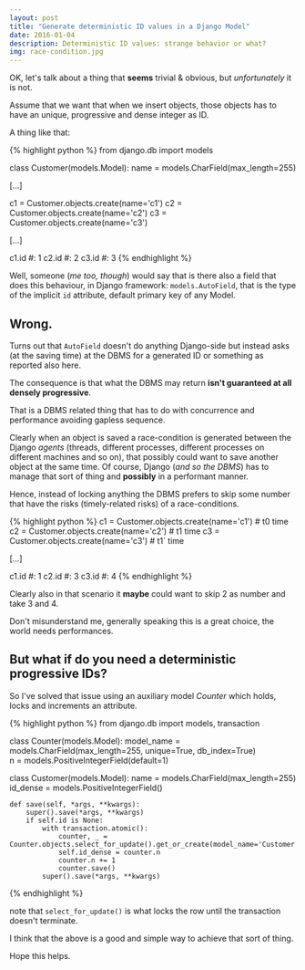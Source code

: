 ```yaml
---
layout: post
title: "Generate deterministic ID values in a Django Model"
date: 2016-01-04
description: Deterministic ID values: strange behavior or what?
img: race-condition.jpg
---
```

OK, let's talk about a thing that **seems** trivial & obvious, but _unfortunately_ it is not.

Assume that we want that when we insert objects, those objects has to have an unique, 
progressive and dense integer as ID.

A thing like that:

{% highlight python %}
from django.db import models

class Customer(models.Model):
    name = models.CharField(max_length=255)

[...]

c1 = Customer.objects.create(name='c1')
c2 = Customer.objects.create(name='c2')
c3 = Customer.objects.create(name='c3')

[...]

c1.id  #: 1
c2.id  #: 2
c3.id  #: 3
{% endhighlight %}

Well, someone (_me too, though_) would say that is there also a field that does this behaviour, 
in Django framework: `models.AutoField`, that is the type of the implicit `id` attribute, 
default primary key of any Model.

## Wrong.

Turns out that `AutoField` doesn't do anything Django-side but instead asks 
(at the saving time) at the DBMS for a generated ID or something as reported also here.

The consequence is that what the DBMS may return **isn't guaranteed at all densely progressive**.

That is a DBMS related thing that has to do with concurrence and performance avoiding gapless sequence.

Clearly when an object is saved a race-condition is generated between the Django _agents_ 
(threads, different processes, different processes on different machines and so on), 
that possibly could want to save another object at the same time. Of course, Django 
(_and so the DBMS_) has to manage that sort of thing and **possibly** in a performant manner.

Hence, instead of locking anything the DBMS prefers to skip some number that have 
the risks (timely-related risks) of a race-conditions.

{% highlight python %}
c1 = Customer.objects.create(name='c1')  # t0 time
c2 = Customer.objects.create(name='c2')  # t1 time
c3 = Customer.objects.create(name='c3')  # t1` time

[...]

c1.id  #: 1
c2.id  #: 3
c3.id  #: 4
{% endhighlight %}

Clearly also in that scenario it **maybe** could want to skip 2 as number and take 3 and 4.

Don't misunderstand me, generally speaking this is a great choice, the world needs performances.

## But what if do you need a deterministic progressive IDs?

So I've solved that issue using an auxiliary model _Counter_ which holds, locks and increments an attribute.

{% highlight python %}
from django.db import models, transaction


class Counter(models.Model):
    model_name = models.CharField(max_length=255, unique=True, db_index=True)        
    n = models.PositiveIntegerField(default=1)
    
    
class Customer(models.Model):
    name = models.CharField(max_length=255)
    id_dense = models.PositiveIntegerField()
    
    def save(self, *args, **kwargs):
        super().save(*args, **kwargs)
        if self.id is None:
            with transaction.atomic():
                counter, _ = Counter.objects.select_for_update().get_or_create(model_name='Customer')
                self.id_dense = counter.n
                counter.n += 1
                counter.save()
            super().save(*args, **kwargs)
{% endhighlight %}

note that `select_for_update()` is what locks the row until the transaction doesn't terminate.

I think that the above is a good and simple way to achieve that sort of thing.

Hope this helps.
